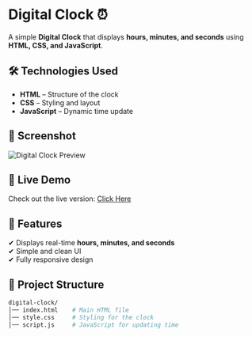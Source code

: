 # Digital Clock ⏰

A simple **Digital Clock** that displays **hours, minutes, and seconds** using **HTML, CSS, and JavaScript**.

## 🛠 Technologies Used
- **HTML** – Structure of the clock  
- **CSS** – Styling and layout  
- **JavaScript** – Dynamic time update  

## 📸 Screenshot  
![Digital Clock Preview](https://via.placeholder.com/800x400?text=Digital+Clock+Preview)  

## 🚀 Live Demo  
Check out the live version: [Click Here](https://your-username.github.io/digital-clock/)  

## 📌 Features  
✔ Displays real-time **hours, minutes, and seconds**  
✔ Simple and clean UI  
✔ Fully responsive design  

## 📂 Project Structure  
```bash
digital-clock/
│── index.html    # Main HTML file  
│── style.css     # Styling for the clock  
│── script.js     # JavaScript for updating time  


